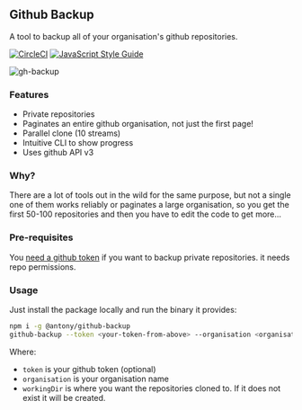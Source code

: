 ## Github Backup

A tool to backup all of your organisation's github repositories.

[![CircleCI](https://circleci.com/gh/antony/github-backup.svg?style=shield)](https://circleci.com/gh/antony/github-backup) [![JavaScript Style Guide](https://img.shields.io/badge/code_style-standard-brightgreen.svg)](https://standardjs.com)

![gh-backup](https://user-images.githubusercontent.com/218949/41276919-9dfc3768-6e1d-11e8-9ba0-15f6c9fda601.gif)

### Features

* Private repositories
* Paginates an entire github organisation, not just the first page!
* Parallel clone (10 streams)
* Intuitive CLI to show progress
* Uses github API v3

### Why?

There are a lot of tools out in the wild for the same purpose, but not a single one of them works reliably or paginates a large organisation, so you get the first 50-100 repositories and then you have to edit the code to get more...

### Pre-requisites

You [need a github token](https://help.github.com/articles/creating-a-personal-access-token-for-the-command-line/) if you want to backup private repositories. it needs repo permissions.

### Usage

Just install the package locally and run the binary it provides:

```bash
npm i -g @antony/github-backup
github-backup --token <your-token-from-above> --organisation <organisation> --workingDir=./some/path
```

Where:

* `token` is your github token (optional)
* `organisation` is your organisation name
* `workingDir` is where you want the repositories cloned to. If it does not exist it will be created.
